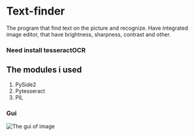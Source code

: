 # Text-finder
The program that find text on the picture and recognize. Have integrated image editor, that have brightness, sharpness, contrast and other.

### Need install tesseractOCR ###

## The modules i used ##
1. PySide2
2. Pytesseract
3. PIL

### Gui ###

![The gui of image](https://lh3.googleusercontent.com/5SJn_SpsdWudOCyyWtQRPlbmPdisIso69UZ1us-q3ZzjTlPNOViqjMyD6rFsQ1KUWyA5axo3rE1_8XJCd5W7x7pGX3zfoy1OmKNN5V79Kx47K1eGW5ITFOGqg1sDxf5Oqzkg8fw-u4wPii0YKJEgToqFMNQP4m1pglnqF_TWO0qQDdljGkaNN7H7Gq4HvfIpMHegJ9k974hm7Q41KYcfcpYiYpWDwaxFVC38dZhmkbaQUTKfw5_OCriaOO3aFYpu7u7xLBNhxDq0jcT0RRzKkFmdq2AV9QGEQY-4aiXpjuKJxj415va7OaiLwnaEd1WCEiof-QTdHhG_OapVopuLS45fy4l7jsfDyKQs6hEsH1qrVG4u04i2wScrhztk8LFzv2It1HTI5xsHlByiSj2RO0Mcf7qBbSdLpISTeOUmhVACtD-PlAZaYBdmBPnZyjqdve3C4kk8CpAeNTbU9jPw5qil3B0S3AeW_-2R1z7-ESuCjsB5SFAUSLpHP5Amr7EKOPrOlA0J51ehReZW30VvvbQakFUOR-p0NKGIlTqs7JXAkoexd-EU6w9VmUOYl8ZBVjhynBBlGBj5xJSTb5fcQwcciLyyOuNUz_TJ9g9AhMC8cowfVma981cOa1Spnz1l8JTn3r3YsidwDZJ1QxmECtFczK8YrfHOgA1lp-kMCNqZt2DZx9KOPpe_b5AscwYC9VqJ8w=w1878-h939-ft)
